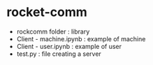 # rocket-comm

- rockcomm folder : library
- Client - machine.ipynb : example of machine
- Client - user.ipynb : example of user
- test.py : file creating a server
